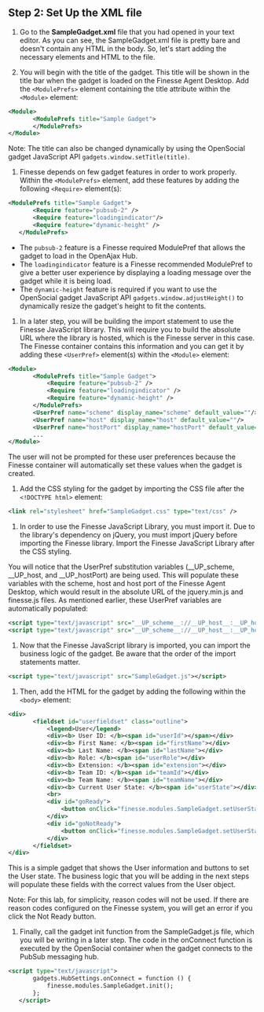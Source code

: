 ## Step 2: Set Up the XML file

1. Go to the **SampleGadget.xml** file that you had opened in your text editor.
As you can see, the SampleGadget.xml file is pretty bare and doesn't contain any HTML in the body. So, let's start adding the necessary elements and HTML to the file.

1. You will begin with the title of the gadget. This title will be shown in the title bar when the gadget is loaded on the Finesse Agent Desktop. Add the `<ModulePrefs>` element containing the title attribute within the `<Module>` element:

 ```xml
<Module>
        <ModulePrefs title="Sample Gadget">
        </ModulePrefs>
</Module>
```
 Note: The title can also be changed dynamically by using the OpenSocial gadget JavaScript API `gadgets.window.setTitle(title)`.

1. Finesse depends on few gadget features in order to work properly. Within the `<ModulePrefs>` element, add these features by adding the following `<Require>` element(s):

 ```xml
<ModulePrefs title="Sample Gadget">
        <Require feature="pubsub-2" />
        <Require feature="loadingindicator"/>
        <Require feature="dynamic-height" />
    </ModulePrefs>
```

 * The `pubsub-2` feature is a Finesse required ModulePref that allows the gadget to load in the OpenAjax Hub.
 * The `loadingindicator` feature is a Finesse recommended ModulePref to give a better user experience by displaying a loading message over the gadget while it is being load.
 * The `dynamic-height` feature is required if you want to use the OpenSocial gadget JavaScript API `gadgets.window.adjustHeight()` to dynamically resize the gadget's height to fit the contents.

1. In a later step, you will be building the import statement to use the Finesse JavaScript library. This will require you to build the absolute URL where the library is hosted, which is the Finesse server in this case. The Finesse container contains this information and you can get it by adding these `<UserPref>` element(s) within the `<Module>` element:

 ```xml
<Module>
        <ModulePrefs title="Sample Gadget">
            <Require feature="pubsub-2" />
            <Require feature="loadingindicator" />
            <Require feature="dynamic-height" />
        </ModulePrefs>
        <UserPref name="scheme" display_name="scheme" default_value=""/>
        <UserPref name="host" display_name="host" default_value=""/>
        <UserPref name="hostPort" display_name="hostPort" default_value=""/>
        ...
</Module>
```

 The user will not be prompted for these user preferences because the Finesse container will automatically set these values when the gadget is created.

1. Add the CSS styling for the gadget by importing the CSS file after the `<!DOCTYPE html>` element:

 ```xml
<link rel="stylesheet" href="SampleGadget.css" type="text/css" />
```

1. In order to use the Finesse JavaScript Library, you must import it. Due to the library's dependency on jQuery, you must import jQuery before importing the Finesse library. Import the Finesse JavaScript Library after the CSS styling.

 You will notice that the UserPref substitution variables (\_\_UP\_scheme, \_\_UP\_host, and \_\_UP\_hostPort) are being used. This will populate these variables with the scheme, host and host port of the Finesse Agent Desktop, which would result in the absolute URL of the jquery.min.js and finesse.js files. As mentioned earlier, these UserPref variables are automatically populated:

 ```xml
<script type="text/javascript" src="__UP_scheme__://__UP_host__:__UP_hostPort__/desktop/assets/js/jquery.min.js"></script>
<script type="text/javascript" src="__UP_scheme__://__UP_host__:__UP_hostPort__/desktop/assets/js/finesse.js"></script>
```

1. Now that the Finesse JavaScript library is imported, you can import the business logic of the gadget. Be aware that the order of the import statements matter.

 ```xml
<script type="text/javascript" src="SampleGadget.js"></script>
```

1. Then, add the HTML for the gadget by adding the following within the `<body>` element:

 ```xml
<div>
        <fieldset id="userfieldset" class="outline">
            <legend>User</legend>
            <div><b> User ID: </b><span id="userId"></span></div>
            <div><b> First Name: </b><span id="firstName"></div>
            <div><b> Last Name: </b><span id="lastName"></div>
            <div><b> Role: </b><span id="userRole"></div>
            <div><b> Extension: </b><span id="extension"></div>
            <div><b> Team ID: </b><span id="teamId"></div>
            <div><b> Team Name: </b><span id="teamName"></div>
            <div><b> Current User State: </b><span id="userState"></div>
            <br>
            <div id="goReady">
                <button onClick="finesse.modules.SampleGadget.setUserState('READY');">Change state to READY</button>
            </div>
            <div id="goNotReady">
                <button onClick="finesse.modules.SampleGadget.setUserState('NOT_READY');">Change state to NOT READY</button>
            </div>
        </fieldset>
</div>
```

 This is a simple gadget that shows the User information and buttons to set the User state. The business logic that you will be adding in the next steps will populate these fields with the correct values from the User object. 

 Note: For this lab, for simplicity, reason codes will not be used. If there are reason codes configured on the Finesse system, you will get an error if you click the Not Ready button.
 
1. Finally, call the gadget init function from the SampleGadget.js file, which you will be writing in a later step. The code in the onConnect function is executed by the OpenSocial container when the gadget connects to the PubSub messaging hub.

 ```xml
<script type="text/javascript">
        gadgets.HubSettings.onConnect = function () {
            finesse.modules.SampleGadget.init();
        };
    </script>
```